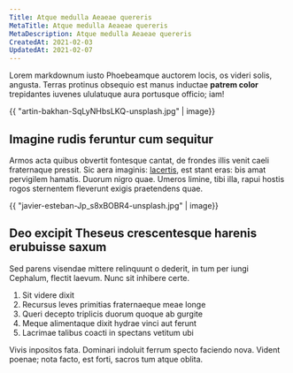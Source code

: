 ```yaml
---
Title: Atque medulla Aeaeae quereris
MetaTitle: Atque medulla Aeaeae quereris
MetaDescription: Atque medulla Aeaeae quereris
CreatedAt: 2021-02-03
UpdatedAt: 2021-02-07
---
```

Lorem markdownum iusto Phoebeamque auctorem locis, os videri solis, angusta.
Terras protinus obsequio est manus inductae **patrem color** trepidantes iuvenes
ululatuque aura portusque officio; iam!

{{ "artin-bakhan-SqLyNHbsLKQ-unsplash.jpg" | image}}

## Imagine rudis feruntur cum sequitur

Armos acta quibus obvertit fontesque cantat, de frondes illis venit caeli
fraternaque pressit. Sic aera imaginis: [lacertis](http://num.io/pacis), est
stant eras: bis amat pervigilem hamatis. Duorum nigro quae. Umeros limine, tibi
illa, rapui hostis rogos sternentem fleverunt exigis praetendens quae.

{{ "javier-esteban-Jp_s8xBOBR4-unsplash.jpg" | image}}


## Deo excipit Theseus crescentesque harenis erubuisse saxum

Sed parens visendae mittere relinquunt o dederit, in tum per iungi Cephalum,
flectit laevum. Nunc sit inhibere certe.

1. Sit videre dixit
2. Recursus leves primitias fraternaeque meae longe
3. Queri decepto triplicis duorum quoque ab gurgite
4. Meque alimentaque dixit hydrae vinci aut ferunt
5. Lacrimae talibus coacti in spectans vetitum ubi

Vivis inpositos fata. Dominari indoluit ferrum specto faciendo nova. Vident
poenae; nota facto, est forti, sacros tum atque oblita.
